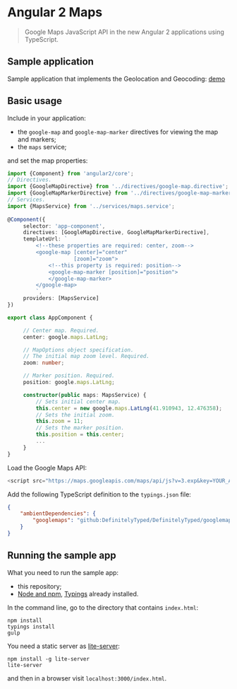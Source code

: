 # Angular 2 Maps
> Google Maps JavaScript API in the new Angular 2 applications using TypeScript.

## Sample application
Sample application that implements the Geolocation and Geocoding: [demo](http://robisim74.github.io/angular2maps)

## Basic usage
Include in your application:
* the `google-map` and `google-map-marker` directives for viewing the map and markers;
* the `maps` service;

and set the map properties:
```TypeScript
import {Component} from 'angular2/core';
// Directives.
import {GoogleMapDirective} from '../directives/google-map.directive';
import {GoogleMapMarkerDirective} from '../directives/google-map-marker.directive';
// Services.
import {MapsService} from '../services/maps.service';
 
@Component({
     selector: 'app-component',
     directives: [GoogleMapDirective, GoogleMapMarkerDirective],
     templateUrl: `
         <!--these properties are required: center, zoom-->
         <google-map [center]="center" 
                     [zoom]="zoom">
             <!--this property is required: position-->
             <google-map-marker [position]="position">
             </google-map-marker>
         </google-map>
         `,
     providers: [MapsService]
})

export class AppComponent {

     // Center map. Required.
     center: google.maps.LatLng;

     // MapOptions object specification.
     // The initial map zoom level. Required.
     zoom: number;

     // Marker position. Required.
     position: google.maps.LatLng;

     constructor(public maps: MapsService) {
         // Sets initial center map.
         this.center = new google.maps.LatLng(41.910943, 12.476358);    
         // Sets the initial zoom.
         this.zoom = 11;
         // Sets the marker position.
         this.position = this.center;
         ...
     }
}
```
Load the Google Maps API:
```JavaScript
<script src="https://maps.googleapis.com/maps/api/js?v=3.exp&key=YOUR_API_KEY"></script>
```
Add the following TypeScript definition to the `typings.json` file:
```json
{
    "ambientDependencies": {
        "googlemaps": "github:DefinitelyTyped/DefinitelyTyped/googlemaps/google.maps.d.ts#4ec3c5bf291bc02f49eb30c1077340b235165c67"
    }
}
```
## Running the sample app
What you need to run the sample app:
* this repository;
* [Node and npm](https://nodejs.org), [Typings](https://github.com/typings/typings) already installed.

In the command line, go to the directory that contains `index.html`:
```
npm install
typings install
gulp
```
You need a static server as [lite-server](https://github.com/johnpapa/lite-server):
```
npm install -g lite-server
lite-server
```
and then in a browser visit `localhost:3000/index.html`.
